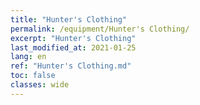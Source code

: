```yaml
---
title: "Hunter's Clothing"
permalink: /equipment/Hunter's Clothing/
excerpt: "Hunter's Clothing"
last_modified_at: 2021-01-25
lang: en
ref: "Hunter's Clothing.md"
toc: false
classes: wide
---
```


